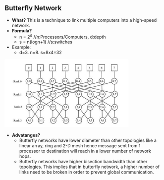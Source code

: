 ## Butterfly Network
- **What?** This is a technique to link multiple computers into a high-speed network.
- **Formula?**
  - n = 2<sup>d</sup>   //n:Processors/Computers, d:depth
  - s = n(logn+1)       //s:switches
- Example:
  - d=3. n=8. s=8x4=32

<img src=Butterfly_Network.jpg width=400 />

- **Advatanges?**
  - Butterfly networks have lower diameter than other topologies like a linear array, ring and 2-D mesh hence message sent from 1 processor to destination will reach in a lower number of network hops.
  - Butterfly networks have higher bisection bandwidth than other topologies. This implies that in butterfly network, a higher number of links need to be broken in order to prevent global communication.

